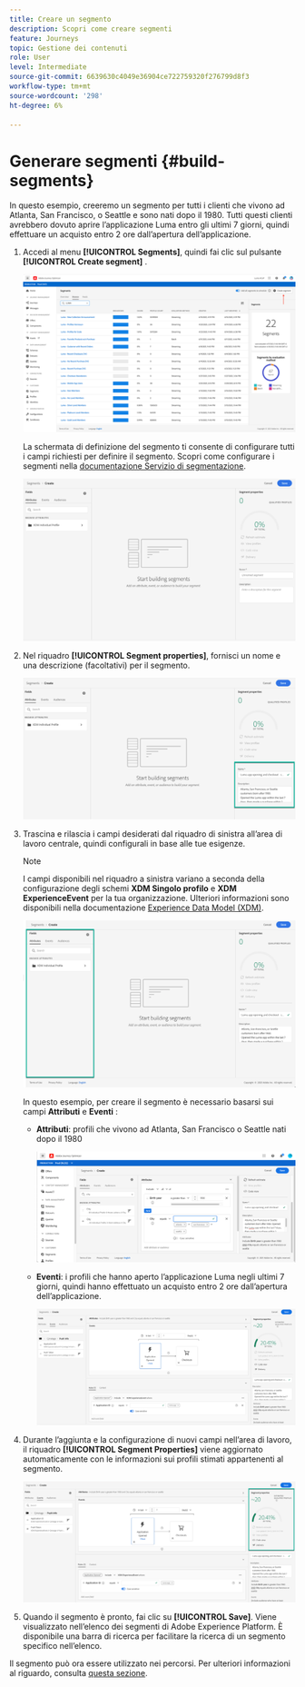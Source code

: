 ```yaml
---
title: Creare un segmento
description: Scopri come creare segmenti
feature: Journeys
topic: Gestione dei contenuti
role: User
level: Intermediate
source-git-commit: 6639630c4049e36904ce722759320f276799d8f3
workflow-type: tm+mt
source-wordcount: '298'
ht-degree: 6%

---
```


# Generare segmenti {#build-segments}

In questo esempio, creeremo un segmento per tutti i clienti che vivono ad Atlanta, San Francisco, o Seattle e sono nati dopo il 1980. Tutti questi clienti avrebbero dovuto aprire l’applicazione Luma entro gli ultimi 7 giorni, quindi effettuare un acquisto entro 2 ore dall’apertura dell’applicazione.

1. Accedi al menu **[!UICONTROL Segments]**, quindi fai clic sul pulsante **[!UICONTROL Create segment]** .

   ![](../assets/create-segment.png)

   La schermata di definizione del segmento ti consente di configurare tutti i campi richiesti per definire il segmento. Scopri come configurare i segmenti nella [documentazione Servizio di segmentazione](https://experienceleague.adobe.com/docs/experience-platform/segmentation/ui/overview.html).

   ![](../assets/segment-builder.png)

1. Nel riquadro **[!UICONTROL Segment properties]**, fornisci un nome e una descrizione (facoltativi) per il segmento.

   ![](../assets/segment-properties.png)

1. Trascina e rilascia i campi desiderati dal riquadro di sinistra all’area di lavoro centrale, quindi configurali in base alle tue esigenze.

   >[!NOTE]
   >
   >I campi disponibili nel riquadro a sinistra variano a seconda della configurazione degli schemi **XDM Singolo profilo** e **XDM ExperienceEvent** per la tua organizzazione.  Ulteriori informazioni sono disponibili nella documentazione [Experience Data Model (XDM)](https://experienceleague.adobe.com/docs/experience-platform/xdm/home.html?lang=it).

   ![](../assets/drag-fields.png)

   In questo esempio, per creare il segmento è necessario basarsi sui campi **Attributi** e **Eventi** :

   * **Attributi**: profili che vivono ad Atlanta, San Francisco o Seattle nati dopo il 1980

      ![](../assets/add-attributes.png)

   * **Eventi**: i profili che hanno aperto l’applicazione Luma negli ultimi 7 giorni, quindi hanno effettuato un acquisto entro 2 ore dall’apertura dell’applicazione.

      ![](../assets/add-events.png)

1. Durante l’aggiunta e la configurazione di nuovi campi nell’area di lavoro, il riquadro **[!UICONTROL Segment Properties]** viene aggiornato automaticamente con le informazioni sui profili stimati appartenenti al segmento.

   ![](../assets/segment-estimate.png)

1. Quando il segmento è pronto, fai clic su **[!UICONTROL Save]**. Viene visualizzato nell’elenco dei segmenti di Adobe Experience Platform. È disponibile una barra di ricerca per facilitare la ricerca di un segmento specifico nell’elenco.

Il segmento può ora essere utilizzato nei percorsi. Per ulteriori informazioni al riguardo, consulta [questa sezione](../segment/about-segments.md).
